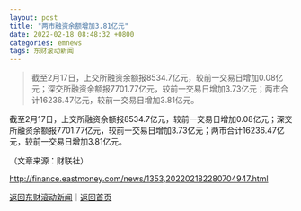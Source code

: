 ```yaml
---
layout: post
title: "两市融资余额增加3.81亿元"
date: 2022-02-18 08:48:32 +0800
categories: emnews
tags: 东财滚动新闻
---
```

> 截至2月17日，上交所融资余额报8534.7亿元，较前一交易日增加0.08亿元；深交所融资余额报7701.77亿元，较前一交易日增加3.73亿元；两市合计16236.47亿元，较前一交易日增加3.81亿元。

<p>截至2月17日，上交所融资余额报8534.7亿元，较前一交易日增加0.08亿元；深交所融资余额报7701.77亿元，较前一交易日增加3.73亿元；两市合计16236.47亿元，较前一交易日增加3.81亿元。</p><p class="em_media">（文章来源：财联社）</p>

<http://finance.eastmoney.com/news/1353,202202182280704947.html>

[返回东财滚动新闻](//finews.withounder.com/emnews/)｜[返回首页](//finews.withounder.com/)